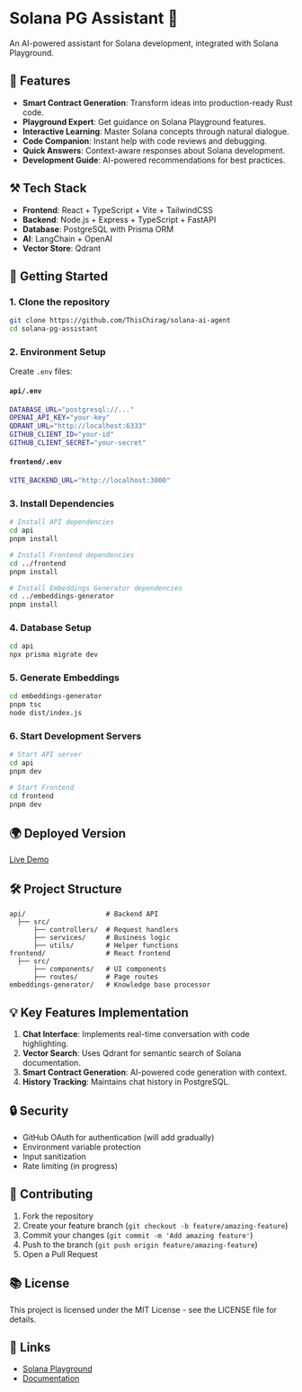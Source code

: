 # Solana PG Assistant 🚀

An AI-powered assistant for Solana development, integrated with Solana Playground.

## 🌟 Features

- **Smart Contract Generation**: Transform ideas into production-ready Rust code.
- **Playground Expert**: Get guidance on Solana Playground features.
- **Interactive Learning**: Master Solana concepts through natural dialogue.
- **Code Companion**: Instant help with code reviews and debugging.
- **Quick Answers**: Context-aware responses about Solana development.
- **Development Guide**: AI-powered recommendations for best practices.

## ⚒️ Tech Stack

- **Frontend**: React + TypeScript + Vite + TailwindCSS
- **Backend**: Node.js + Express + TypeScript + FastAPI
- **Database**: PostgreSQL with Prisma ORM
- **AI**: LangChain + OpenAI
- **Vector Store**: Qdrant


## 🚀 Getting Started

### 1. Clone the repository
```sh
git clone https://github.com/ThisChirag/solana-ai-agent
cd solana-pg-assistant
```

### 2. Environment Setup
Create `.env` files:

#### `api/.env`
```sh
DATABASE_URL="postgresql://..."
OPENAI_API_KEY="your-key"
QDRANT_URL="http://localhost:6333"
GITHUB_CLIENT_ID="your-id"
GITHUB_CLIENT_SECRET="your-secret"
```

#### `frontend/.env`
```sh
VITE_BACKEND_URL="http://localhost:3000"
```

### 3. Install Dependencies
```sh
# Install API dependencies
cd api
pnpm install

# Install Frontend dependencies
cd ../frontend
pnpm install

# Install Embeddings Generator dependencies
cd ../embeddings-generator
pnpm install
```

### 4. Database Setup
```sh
cd api
npx prisma migrate dev
```

### 5. Generate Embeddings
```sh
cd embeddings-generator
pnpm tsc
node dist/index.js
```

### 6. Start Development Servers
```sh
# Start API server
cd api
pnpm dev

# Start Frontend
cd frontend
pnpm dev
```

## 🌍 Deployed Version
[Live Demo](https://pg.chiragcodes.com)

## 🛠️ Project Structure
```
api/                    # Backend API
  ├── src/
      ├── controllers/  # Request handlers
      ├── services/     # Business logic
      ├── utils/        # Helper functions
frontend/               # React frontend
  ├── src/
      ├── components/   # UI components
      ├── routes/       # Page routes
embeddings-generator/   # Knowledge base processor
```

## 💡 Key Features Implementation

1. **Chat Interface**: Implements real-time conversation with code highlighting.
2. **Vector Search**: Uses Qdrant for semantic search of Solana documentation.
3. **Smart Contract Generation**: AI-powered code generation with context.
4. **History Tracking**: Maintains chat history in PostgreSQL.

## 🔒 Security
- GitHub OAuth for authentication (will add gradually)
- Environment variable protection
- Input sanitization
- Rate limiting (in progress)

## 🤝 Contributing
1. Fork the repository
2. Create your feature branch (`git checkout -b feature/amazing-feature`)
3. Commit your changes (`git commit -m 'Add amazing feature'`)
4. Push to the branch (`git push origin feature/amazing-feature`)
5. Open a Pull Request

## 📚 License
This project is licensed under the MIT License - see the LICENSE file for details.


## 🔗 Links
- [Solana Playground](https://beta.solpg.io/)
- [Documentation](https://github.com/ThisChirag/solana-ai-agent)




